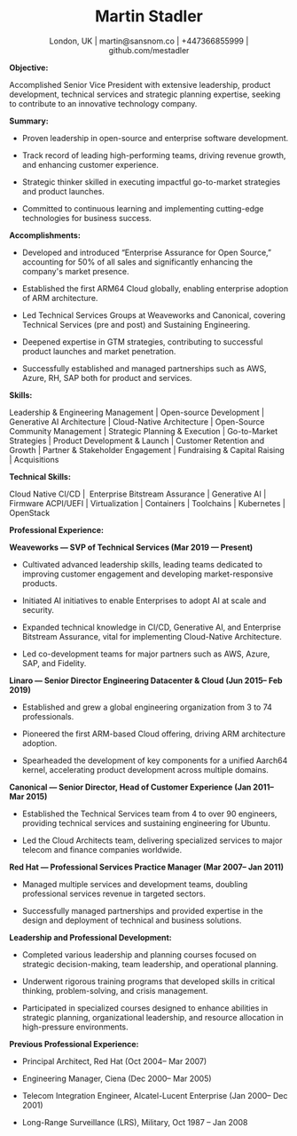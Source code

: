 <h1 style="text-align: center;">Martin Stadler</h1>
<p align="center"> London, UK | martin@sansnom.co | +447366855999 | github.com/mestadler
</p>

**Objective:**

Accomplished Senior Vice President with extensive leadership, product development, technical services and strategic planning expertise, seeking to contribute to an innovative technology company.

**Summary:**

- Proven leadership in open-source and enterprise software development.

- Track record of leading high-performing teams, driving revenue growth, and enhancing customer experience.

- Strategic thinker skilled in executing impactful go-to-market strategies and product launches.

- Committed to continuous learning and implementing cutting-edge technologies for business success.

**Accomplishments:**

- Developed and introduced “Enterprise Assurance for Open Source,” accounting for 50% of all sales and significantly enhancing the company's market presence.

- Established the first ARM64 Cloud globally, enabling enterprise adoption of ARM architecture.

- Led Technical Services Groups at Weaveworks and Canonical, covering Technical Services (pre and post) and Sustaining Engineering.

- Deepened expertise in GTM strategies, contributing to successful product launches and market penetration.

- Successfully established and managed partnerships such as AWS, Azure, RH, SAP both for product and services.

**Skills:**

Leadership & Engineering Management  |  Open-source Development  |  Generative AI Architecture  |  Cloud-Native Architecture  |  Open-Source Community Management  |  Strategic Planning & Execution  |  Go-to-Market Strategies  |  Product Development & Launch  |  Customer Retention and Growth  |  Partner & Stakeholder Engagement  |  Fundraising & Capital Raising  |  Acquisitions

**Technical Skills:**

Cloud Native CI/CD  |  Enterprise Bitstream Assurance  |  Generative AI  |  Firmware ACPI/UEFI  |  Virtualization  |  Containers  |  Toolchains  |  Kubernetes  |  OpenStack

**Professional Experience:**

**Weaveworks — SVP of Technical Services (Mar 2019 — Present)**

- Cultivated advanced leadership skills, leading teams dedicated to improving customer engagement and developing market-responsive products.

- Initiated AI initiatives to enable Enterprises to adopt AI at scale and security.

- Expanded technical knowledge in CI/CD, Generative AI, and Enterprise Bitstream Assurance, vital for implementing Cloud-Native Architecture.

- Led co-development teams for major partners such as AWS, Azure, SAP, and Fidelity.

**Linaro — Senior Director Engineering Datacenter & Cloud (Jun 2015– Feb 2019)**

- Established and grew a global engineering organization from 3 to 74 professionals.

- Pioneered the first ARM-based Cloud offering, driving ARM architecture adoption.

- Spearheaded the development of key components for a unified Aarch64 kernel, accelerating product development across multiple domains.

**Canonical — Senior Director, Head of Customer Experience (Jan 2011– Mar 2015)**

- Established the Technical Services team from 4 to over 90 engineers, providing technical services and sustaining engineering for Ubuntu.

- Led the Cloud Architects team, delivering specialized services to major telecom and finance companies worldwide.

**Red Hat — Professional Services Practice Manager (Mar 2007– Jan 2011)**

- Managed multiple services and development teams, doubling professional services revenue in targeted sectors.

- Successfully managed partnerships and provided expertise in the design and deployment of technical and business solutions.

**Leadership and Professional Development:**

- Completed various leadership and planning courses focused on strategic decision-making, team leadership, and operational planning.

- Underwent rigorous training programs that developed skills in critical thinking, problem-solving, and crisis management.

- Participated in specialized courses designed to enhance abilities in strategic planning, organizational leadership, and resource allocation in high-pressure environments.

**Previous Professional Experience:**

- Principal Architect, Red Hat (Oct 2004– Mar 2007)

- Engineering Manager, Ciena (Dec 2000– Mar 2005)

- Telecom Integration Engineer, Alcatel-Lucent Enterprise (Jan 2000– Dec 2001)

- Long-Range Surveillance (LRS), Military, Oct 1987 – Jan 2008
